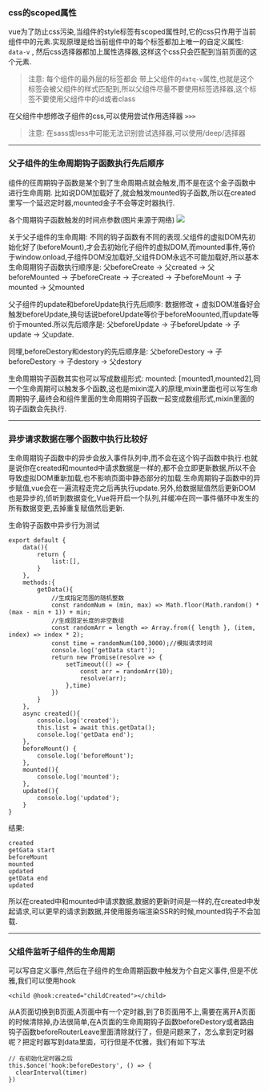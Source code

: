 ### **css的scoped属性**

vue为了防止css污染,当组件的style标签有scoped属性时,它的css只作用于当前组件中的元素.实现原理是给当前组件中的每个标签都加上唯一的自定义属性: `data-v` , 然后css选择器都加上属性选择器,这样这个css只会匹配到当前页面的这个元素.

> 注意: 每个组件的最外层的标签都会 带上父组件的`datq-v`属性,也就是这个标签会被父组件的样式匹配到,所以父组件尽量不要使用标签选择器,这个标签不要使用父组件中的id或者class

在父组件中想修改子组件的css,可以使用尝试作用选择器 `>>>`
> 注意: 在sass或less中可能无法识别尝试选择器,可以使用/deep/选择器

---

### **父子组件的生命周期钩子函数执行先后顺序**
组件的彺周期钩子函数是某个到了生命周期点就会触发,而不是在这个金子函数中进行生命周期. 比如说DOM加载好了,就会触发mounted钩子函数,所以在created里写一个延迟定时器,mounted金子不会等定时器执行.

各个周期钩子函数触发的时间点参数(图片来源于网络)
![](https://user-gold-cdn.xitu.io/2019/9/26/16d6c8f3c5cace22?imageslim)

关于父子组件的生命周期: 不同的钩子函数有不同的表现.父组件的虚拟DOM先初始化好了(beforeMount),才会去初始化子组件的虚拟DOM,而mounted事件,等价于window.onload,子组件DOM没加载好,父组件DOM永远不可能加载好,所以基本生命周期钩子函数执行顺序是: 父beforeCreate -> 父created -> 父beforeMounted -> 子beforeCreate -> 子created -> 子beforeMount -> 子mounted -> 父mounted

父子组件的update和beforeUpdate执行先后顺序: 数据修改 + 虚拟DOM准备好会触发beforeUpdate,换句话说beforeUpdate等价于beforeMoounted,而update等价于mounted.所以先后顺序是: 父beforeUpdate -> 子beforeUpdate -> 子update -> 父update.

同埋,beforeDestory和destory的先后顺序是: 父beforeDestory -> 子beforeDestory -> 子destory -> 父destory

生命周期钩子函数其实也可以写成数组形式: mounted: [mounted1,mounted2],同一个生命周期可以触发多个函数,这也是mixin混入的原理,mixin里面也可以写生命周期钩子,最终会和组件里面的生命周期钩子函数一起变成数组形式,mixin里面的钩子函数会先执行.

---

### **异步请求数据在哪个函数中执行比较好**

生命周期钩子函数中的异步会放入事件队列中,而不会在这个钩子函数中执行.也就是说你在created和mounted中请求数据是一样的,都不会立即更新数据,所以不会导致虚拟DOM重新加载,也不影响页面中静态部分的加载.生命周期钩子函数中的异步赋值,vue会在一遍流程走完之后再执行update.另外,给数据赋值然后更新DOM也是异步的,侦听到数据变化,Vue将开启一个队列,并缓冲在同一事件循环中发生的所有数据变更,去掉重复赋值然后更新.

生命钩子函数中异步行为测试

```
export default {
    data(){
        return {
            list:[],
        }
    },
    methods:{
        getData(){
            //生成指定范围的随机整数
            const randomNum = (min, max) => Math.floor(Math.random() * (max - min + 1)) + min; 
            //生成固定长度的非空数组
            const randomArr = length => Array.from({ length }, (item, index) => index * 2); 
            const time = randomNum(100,3000);//模拟请求时间
            console.log('getData start');
            return new Promise(resolve => {
                setTimeout(() => {
                    const arr = randomArr(10);
                    resolve(arr);
                },time)
            })
        }
    },
    async created(){
        console.log('created');
        this.list = await this.getData();
        console.log('getData end');
    },
    beforeMount() {
        console.log('beforeMount');
    },
    mounted(){
        console.log('mounted');
    },
    updated(){
        console.log('updated');
    }
}

```

结果: 

```
created
getGata start
beforeMount
mounted
updated
getData end
updated
```

所以在created中和mounted中请求数据,数据的更新时间是一样的,在created中发起请求,可以更早的请求到数据,并使用服务端渲染SSR的时候,mounted钩子不会加载.

---

### **父组件监听子组件的生命周期**

可以写自定义事件,然后在子组件的生命周期函数中触发为个自定义事件,但是不优雅,我们可以使用hook

```
<child @hook:created="childCreated"></child>
```

从A页面切换到B页面,A页面中有一个定时器,到了B页面用不上,需要在离开A页面的时候清除掉,办法很简单,在A页面的生命周期钩子函数beforeDestory或者路由钩子函数beforeRouterLeave里面清除就行了，但是问题来了，怎么拿到定时器呢？把定时器写到data里面，可行但是不优雅，我们有如下写法

```
// 在初始化定时器之后
this.$once('hook:beforeDestory', () => {
  clearInterval(timer)
})
```